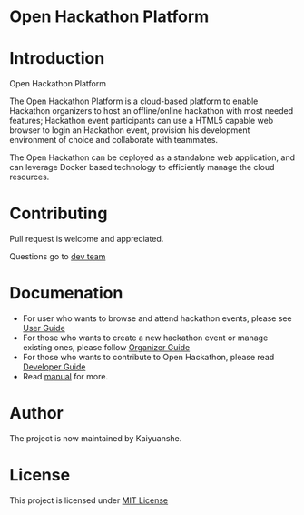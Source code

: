 Open Hackathon Platform
======

# Introduction
Open Hackathon Platform

The Open Hackathon Platform is a cloud-based platform to enable Hackathon organizers to host an offline/online hackathon with most needed features; Hackathon event participants can use a HTML5 capable web browser to login an Hackathon event, provision his development environment of choice and collaborate with teammates.

The Open Hackathon can be deployed as a standalone web application, and can leverage Docker based technology to efficiently manage the cloud resources.

# Contributing
Pull request is welcome and appreciated.

Questions go to [dev team](mailto:msopentechdevsh@microsoft.com)

# Documenation
 - For user who wants to browse and attend hackathon events, please see [User Guide](https://github.com/kaiyuanshe/open-hackathon/wiki/%E5%BC%80%E6%94%BE%E9%BB%91%E5%AE%A2%E6%9D%BE%E5%B9%B3%E5%8F%B0%E4%BD%BF%E7%94%A8%E6%8C%87%E5%8D%97)
 - For those who wants to create a new hackathon event or manage existing ones, please follow [Organizer Guide](https://github.com/kaiyuanshe/open-hackathon/blob/master/documents/organizer_guide.md)
 - For those who wants to contribute to Open Hackathon, please read [Developer Guide](https://github.com/kaiyuanshe/open-hackathon/blob/master/documents/developer_guide.md)
 - Read [manual](https://github.com/kaiyuanshe/open-hackathon/blob/master/documents/README.md) for more.

# Author
The project is now maintained by Kaiyuanshe.

# License
This project is licensed under [MIT License](https://github.com/kaiyuanshe/open-hackathon/blob/master/LICENSE.md)


